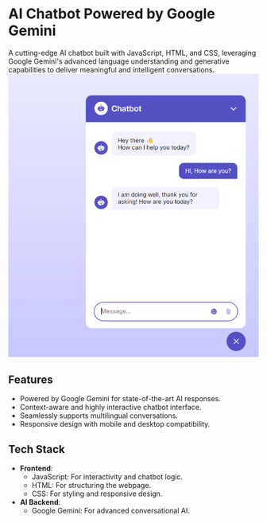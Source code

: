 # AI Chatbot Powered by Google Gemini  
A cutting-edge AI chatbot built with JavaScript, HTML, and CSS, leveraging Google Gemini's advanced language understanding and generative capabilities to deliver meaningful and intelligent conversations.
<img src="chatbot-img.png">
## Features
- Powered by Google Gemini for state-of-the-art AI responses.
- Context-aware and highly interactive chatbot interface.
- Seamlessly supports multilingual conversations.
- Responsive design with mobile and desktop compatibility.

## Tech Stack
- **Frontend**:
  - JavaScript: For interactivity and chatbot logic.
  - HTML: For structuring the webpage.
  - CSS: For styling and responsive design.
- **AI Backend**:
  - Google Gemini: For advanced conversational AI.


